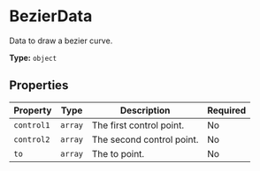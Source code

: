 # BezierData

Data to draw a bezier curve.


**Type:** `object`

## Properties

| Property | Type | Description | Required |
|----------|------|-------------|----------|
| `control1` | `array` | The first control point. | No |
| `control2` | `array` | The second control point. | No |
| `to` | `array` | The to point. | No |


